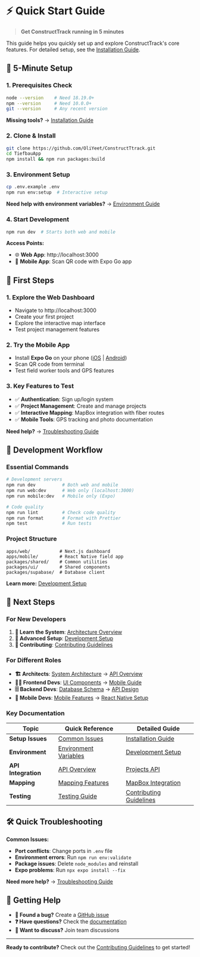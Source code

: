 # ⚡ Quick Start Guide

> **Get ConstructTrack running in 5 minutes**

This guide helps you quickly set up and explore ConstructTrack's core features. For detailed setup,
see the [Installation Guide](installation.md).

## 🚀 5-Minute Setup

### 1. Prerequisites Check

```bash
node --version    # Need 18.19.0+
npm --version     # Need 10.0.0+
git --version     # Any recent version
```

**Missing tools?** → [Installation Guide](installation.md#prerequisites)

### 2. Clone & Install

```bash
git clone https://github.com/OliYeet/ConstructTtrack.git
cd TiefbauApp
npm install && npm run packages:build
```

### 3. Environment Setup

```bash
cp .env.example .env
npm run env:setup  # Interactive setup
```

**Need help with environment variables?** → [Environment Guide](../environment-variables.md)

### 4. Start Development

```bash
npm run dev  # Starts both web and mobile
```

**Access Points:**

- 🌐 **Web App**: http://localhost:3000
- 📱 **Mobile App**: Scan QR code with Expo Go app

## 🎯 First Steps

### 1. Explore the Web Dashboard

- Navigate to http://localhost:3000
- Create your first project
- Explore the interactive map interface
- Test project management features

### 2. Try the Mobile App

- Install **Expo Go** on your phone ([iOS](https://apps.apple.com/app/expo-go/id982107779) |
  [Android](https://play.google.com/store/apps/details?id=host.exp.exponent))
- Scan QR code from terminal
- Test field worker tools and GPS features

### 3. Key Features to Test

- ✅ **Authentication**: Sign up/login system
- ✅ **Project Management**: Create and manage projects
- ✅ **Interactive Mapping**: MapBox integration with fiber routes
- ✅ **Mobile Tools**: GPS tracking and photo documentation

**Need help?** → [Troubleshooting Guide](../troubleshooting/common-issues.md)

## 🔧 Development Workflow

### Essential Commands

```bash
# Development servers
npm run dev          # Both web and mobile
npm run web:dev      # Web only (localhost:3000)
npm run mobile:dev   # Mobile only (Expo)

# Code quality
npm run lint         # Check code quality
npm run format       # Format with Prettier
npm test             # Run tests
```

### Project Structure

```
apps/web/           # Next.js dashboard
apps/mobile/        # React Native field app
packages/shared/    # Common utilities
packages/ui/        # Shared components
packages/supabase/  # Database client
```

**Learn more:** [Development Setup](../development/development-setup.md)

## 🚀 Next Steps

### For New Developers

1. **📖 Learn the System**: [Architecture Overview](../architecture/system-overview.md)
2. **🔧 Advanced Setup**: [Development Setup](../development/development-setup.md)
3. **🤝 Contributing**: [Contributing Guidelines](../development/contributing.md)

### For Different Roles

- **🏗️ Architects**: [System Architecture](../architecture/system-overview.md) →
  [API Overview](../api/api-overview.md)
- **👩‍💻 Frontend Devs**: [UI Components](../features/mapping.md) →
  [Mobile Guide](../features/mobile.md)
- **🗄️ Backend Devs**: [Database Schema](../architecture/database-schema.md) →
  [API Design](../api/api-overview.md)
- **📱 Mobile Devs**: [Mobile Features](../features/mobile.md) →
  [React Native Setup](installation.md#mobile-development-tools)

### Key Documentation

| Topic               | Quick Reference                                      | Detailed Guide                                                                 |
| ------------------- | ---------------------------------------------------- | ------------------------------------------------------------------------------ |
| **Setup Issues**    | [Common Issues](../troubleshooting/common-issues.md) | [Installation Guide](installation.md)                                          |
| **Environment**     | [Environment Variables](../environment-variables.md) | [Development Setup](../development/development-setup.md)                       |
| **API Integration** | [API Overview](../api/api-overview.md)               | [Projects API](../api/projects.md)                                             |
| **Mapping**         | [Mapping Features](../features/mapping.md)           | [MapBox Integration](../features/mapping.md#mapbox-integration)                |
| **Testing**         | [Testing Guide](../development/testing.md)           | [Contributing Guidelines](../development/contributing.md#testing-requirements) |

## 🛠️ Quick Troubleshooting

**Common Issues:**

- **Port conflicts**: Change ports in `.env` file
- **Environment errors**: Run `npm run env:validate`
- **Package issues**: Delete `node_modules` and reinstall
- **Expo problems**: Run `npx expo install --fix`

**Need more help?** → [Troubleshooting Guide](../troubleshooting/common-issues.md)

## 🤝 Getting Help

- **🐛 Found a bug?** Create a [GitHub issue](https://github.com/OliYeet/ConstructTtrack/issues)
- **❓ Have questions?** Check the [documentation](../README.md)
- **💬 Want to discuss?** Join team discussions

---

**Ready to contribute?** Check out the [Contributing Guidelines](../development/contributing.md) to
get started!

